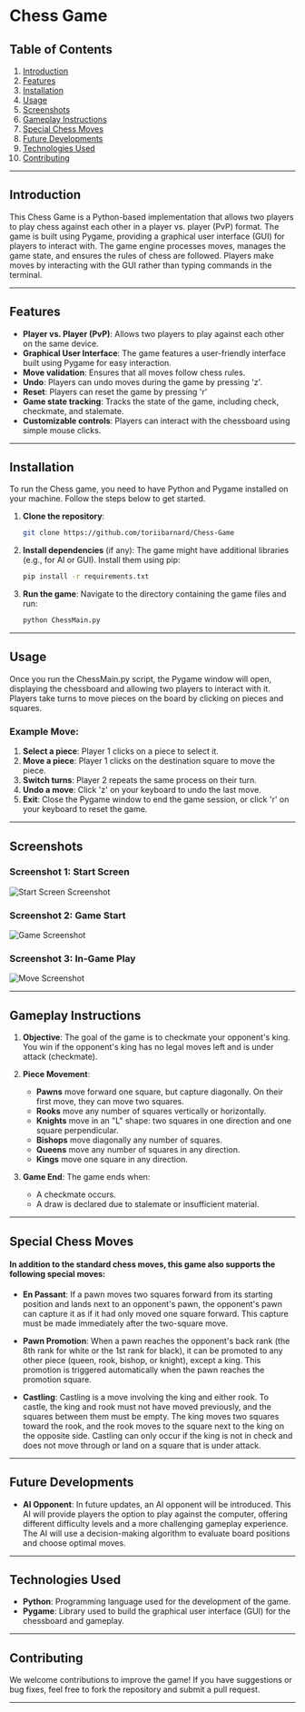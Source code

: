 
# Chess Game

## Table of Contents
1. [Introduction](#introduction)
2. [Features](#features)
3. [Installation](#installation)
4. [Usage](#usage)
5. [Screenshots](#screenshots)
6. [Gameplay Instructions](#gameplay-instructions)
7. [Special Chess Moves](#special-chess-moves)
8. [Future Developments](#future-developments)
9. [Technologies Used](#technologies-used)
10. [Contributing](#contributing)

---

## Introduction
This Chess Game is a Python-based implementation that allows two players to play chess against each other in a player vs. player (PvP) format. The game is built using Pygame, providing a graphical user interface (GUI) for players to interact with. The game engine processes moves, manages the game state, and ensures the rules of chess are followed. Players make moves by interacting with the GUI rather than typing commands in the terminal.

---

## Features
- **Player vs. Player (PvP)**: Allows two players to play against each other on the same device.
- **Graphical User Interface**: The game features a user-friendly interface built using Pygame for easy interaction.
- **Move validation**: Ensures that all moves follow chess rules.
- **Undo**: Players can undo moves during the game by pressing 'z'.
- **Reset**: Players can reset the game by pressing 'r'
- **Game state tracking**: Tracks the state of the game, including check, checkmate, and stalemate.
- **Customizable controls**: Players can interact with the chessboard using simple mouse clicks.
---

## Installation
To run the Chess game, you need to have Python and Pygame installed on your machine. Follow the steps below to get started.

1. **Clone the repository**:
   ```bash
   git clone https://github.com/toriibarnard/Chess-Game
   ```

2. **Install dependencies** (if any):
   The game might have additional libraries (e.g., for AI or GUI). Install them using pip:
   ```bash
   pip install -r requirements.txt
   ```

3. **Run the game**:
   Navigate to the directory containing the game files and run:
   ```bash
   python ChessMain.py
   ```

---

## Usage

Once you run the ChessMain.py script, the Pygame window will open, displaying the chessboard and allowing two players to interact with it. Players take turns to move pieces on the board by clicking on pieces and squares.

### Example Move:
1. **Select a piece**: Player 1 clicks on a piece to select it.
2. **Move a piece**: Player 1 clicks on the destination square to move the piece.
3. **Switch turns**: Player 2 repeats the same process on their turn.
4. **Undo a move**: Click 'z' on your keyboard to undo the last move.
5. **Exit**: Close the Pygame window to end the game session, or click 'r' on your keyboard to reset the game.

---

## Screenshots

### Screenshot 1: Start Screen
![Start Screen Screenshot](images/start.png)

### Screenshot 2: Game Start
![Game Screenshot](images/game.png)

### Screenshot 3: In-Game Play
![Move Screenshot](images/move.png)

---

## Gameplay Instructions
1. **Objective**: The goal of the game is to checkmate your opponent's king. You win if the opponent's king has no legal moves left and is under attack (checkmate).
   
2. **Piece Movement**:
   - **Pawns** move forward one square, but capture diagonally. On their first move, they can move two squares.
   - **Rooks** move any number of squares vertically or horizontally.
   - **Knights** move in an "L" shape: two squares in one direction and one square perpendicular.
   - **Bishops** move diagonally any number of squares.
   - **Queens** move any number of squares in any direction.
   - **Kings** move one square in any direction.
   
3. **Game End**: The game ends when:
   - A checkmate occurs.
   - A draw is declared due to stalemate or insufficient material.

---

## Special Chess Moves

#### In addition to the standard chess moves, this game also supports the following special moves:

- **En Passant**:
If a pawn moves two squares forward from its starting position and lands next to an opponent's pawn, the opponent's pawn can capture it as if it had only moved one square forward. This capture must be made immediately after the two-square move.


- **Pawn Promotion**:
When a pawn reaches the opponent's back rank (the 8th rank for white or the 1st rank for black), it can be promoted to any other piece (queen, rook, bishop, or knight), except a king. This promotion is triggered automatically when the pawn reaches the promotion square.


- **Castling**:
Castling is a move involving the king and either rook. To castle, the king and rook must not have moved previously, and the squares between them must be empty. The king moves two squares toward the rook, and the rook moves to the square next to the king on the opposite side. Castling can only occur if the king is not in check and does not move through or land on a square that is under attack.

---

## Future Developments

- **AI Opponent**: In future updates, an AI opponent will be introduced. This AI will provide players the option to play against the computer, offering different difficulty levels and a more challenging gameplay experience. The AI will use a decision-making algorithm to evaluate board positions and choose optimal moves.

---

## Technologies Used
- **Python**: Programming language used for the development of the game.
- **Pygame**: Library used to build the graphical user interface (GUI) for the chessboard and gameplay.

---

## Contributing
We welcome contributions to improve the game! If you have suggestions or bug fixes, feel free to fork the repository and submit a pull request.

---
